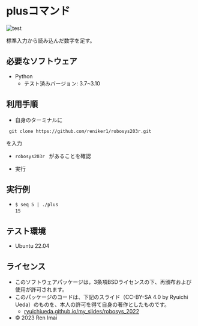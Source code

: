 # plusコマンド

![test](https://github.com/reniker1/robosys203r/actions/workflows/test.yml/badge.svg)

標準入力から読み込んだ数字を足す。

## 必要なソフトウェア

* Python
  * テスト済みバージョン: 3.7~3.10

## 利用手順

* 自身のターミナルに  
```
 git clone https://github.com/reniker1/robosys203r.git 
```  
を入力
* ```robosys203r ``` があることを確認

* 実行

## 実行例

*  ``` $ seq 5 | ./plus ```   
``` 15 ```
   

## テスト環境

* Ubuntu 22.04


## ライセンス

 * このソフトウェアパッケージは，3条項BSDライセンスの下、再頒布および使用が許可されます。
 * このパッケージのコードは、下記のスライド（CC-BY-SA 4.0 by Ryuichi Ueda）のものを、本人の許可を得て自身の著作としたものです。
   * [ryuichiueda.github.io/my_slides/robosys_2022](https://ryuichiueda.github.io/my_slides/robosys_2022/lesson7.html#/13)
 * © 2023 Ren Imai
